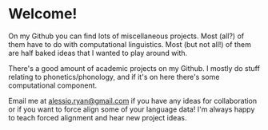# Welcome!

On my Github you can find lots of miscellaneous projects. Most (all?) of them have to do with computational linguistics. Most (but not all!) of them are half baked ideas that I wanted to play around with.

There's a good amount of academic projects on my Github. I mostly do stuff relating to phonetics/phonology, and if it's on here there's some computational component. 

Email me at alessio.ryan@gmail.com if you have any ideas for collaboration or if you want to force align some of your language data! I'm always happy to teach forced alignment and hear new project ideas.
